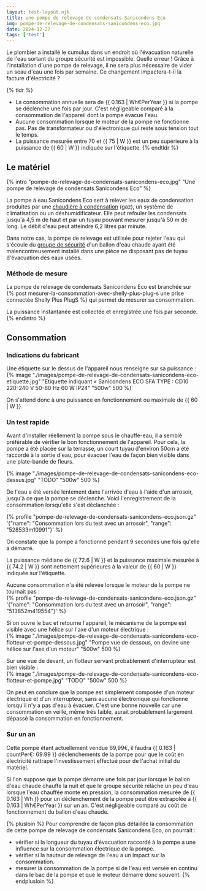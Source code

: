 ```yaml
---
layout: test-layout.njk 
title: une pompe de relevage de condensats Sanicondens Eco
img: pompe-de-relevage-de-condensats-sanicondens-eco.jpg
date: 2024-12-27
tags: ['test']
---
```


Le plombier a installé le cumulus dans un endroit où l'évacuation naturelle de l'eau sortant du groupe sécurité est impossible. Quelle erreur ! Grâce à l'installation d'une pompe de relevage, il ne sera plus nécessaire de vider un seau d'eau une fois par semaine. Ce changement impactera-t-il la facture d'électricité ?
<!-- excerpt -->

{% tldr %}
- La consommation annuelle sera de {{ 0.163 | Wh€PerYear }} si la pompe se déclenche une fois par jour. C'est négligeable comparé à la consommation de l'appareil dont la pompe évacue l'eau.
- Aucune consommation lorsque le moteur de la pompe ne fonctionne pas. Pas de transformateur ou d'électronique qui reste sous tension tout le temps.
- La puissance mesurée entre 70 et {{ 75 | W }} est un peu supérieure à la puissance de {{ 60 | W }} indiquée sur l'étiquette.
{% endtldr %}

## Le matériel
{% intro "pompe-de-relevage-de-condensats-sanicondens-eco.jpg" "Une pompe de relevage de condensats Sanicondens Eco" %}

La pompe à eau Sanicondens Eco sert à relever les eaux de condensation produites par une [chaudière à condensation](https://fr.wikipedia.org/wiki/Chaudi%C3%A8re_%C3%A0_condensation "« Chaudière à condensation » sur Wikipédia") (gaz), un système de climatisation ou un déshumidificateur. Elle peut refouler les condensats jusqu'à 4,5 m de haut et par un tuyau pouvant mesurer jusqu'à 50 m de long. Le débit d'eau peut atteindre ‎6,2 litres par minute.

Dans notre cas, la pompe de relevage est utilisée pour rejeter l'eau qui s'écoule du [groupe de sécurité](https://fr.wikipedia.org/wiki/Groupe_de_s%C3%A9curit%C3%A9 "« Groupe de sécurité » sur Wikipédia") d'un ballon d'eau chaude ayant été malencontreusement installé dans une pièce ne disposant pas de tuyau d'évacuation des eaux usées.

### Méthode de mesure

La pompe de relevage de condensats Sanicondens Eco est branchée sur {% post mesurer-la-consommation-avec-shelly-plus-plug-s une prise connectée Shelly Plus PlugS %} qui permet de mesurer sa consommation.

La puissance instantanée est collectée et enregistrée une fois par seconde.
{% endintro %}

## Consommation

### Indications du fabricant

Une étiquette sur le dessus de l'appareil nous renseigne sur sa puissance :  
{% image "./images/pompe-de-relevage-de-condensats-sanicondens-eco-etiquette.jpg" "Etiquette indiquant « Sanicondens ECO SFA TYPE : CD10 220-240 V 50-60 Hz 60 W IP24" "500w" 500 %}

On s'attend donc à une puissance en fonctionnement ou maximale de {{ 60 | W }}.

### Un test rapide
Avant d'installer réellement la pompe sous le chauffe-eau, il a semblé préférable de vérifier le bon fonctionnement de l'appareil. Pour cela, la pompe a été placée sur la terrasse, un court tuyau d'environ 50cm a été raccordé à la sortie d'eau, pour évacuer l'eau de façon bien visible dans une plate-bande de fleurs.

{% image "./images/pompe-de-relevage-de-condensats-sanicondens-eco-dessus.jpg" "TODO" "500w" 500 %}

De l'eau a été versée lentement dans l'arrivée d'eau à l'aide d'un arrosoir, jusqu'à ce que la pompe se déclenche. Voici l'enregistrement de la consommation lorsqu'elle s'est déclanchée :

{% profile "pompe-de-relevage-de-condensats-sanicondens-eco.json.gz" '{"name": "Consommation lors du test avec un arrosoir", "range": "528533m10991"}' %}

On constate que la pompe a fonctionné pendant 9 secondes une fois qu'elle a démarré.

La puissance médiane de {{ 72.6 | W }} et la puissance maximale mesurée à {{ 74.2 | W }} sont nettement supérieures à la valeur de {{ 60 | W }} indiquée sur l'étiquette.

Aucune consommation n'a été relevée lorsque le moteur de la pompe ne tournait pas :  
{% profile "pompe-de-relevage-de-condensats-sanicondens-eco.json.gz" '{"name": "Consommation lors du test avec un arrosoir", "range": "513852m419554"}' %}

Si on ouvre le bac et retourne l'appareil, le mécanisme de la pompe est visible avec une hélice sur l'axe d'un moteur électrique :  
{% image "./images/pompe-de-relevage-de-condensats-sanicondens-eco-flotteur-et-pompe-dessous.jpg" "Pompe vue de dessous, on devine une hélice sur l'axe d'un moteur" "500w" 500 %}

Sur une vue de devant, un flotteur servant probablement d'interrupteur est bien visible :  
{% image "./images/pompe-de-relevage-de-condensats-sanicondens-eco-flotteur-et-pompe.jpg" "TODO" "500w" 500 %}

On peut en conclure que la pompe est simplement composée d'un moteur électrique et d'un interrupteur, sans aucune électronique qui fonctionne lorsqu'il n'y a pas d'eau à évacuer. C'est une bonne nouvelle car une consommation en veille, même très faible, aurait probablement largement dépassé la consommation en fonctionnement.

### Sur un an

Cette pompe étant actuellement vendue 69,99€, il faudra {{ 0.163 | countPer€: 69.99 }} déclenchements de la pompe pour que le coût en électricité rattrape l'investissement effectué pour de l'achat initial du matériel.

Si l'on suppose que la pompe démarre une fois par jour lorsque le ballon d'eau chaude chauffe la nuit et que le groupe sécurité relâche un peu d'eau lorsque l'eau chauffée monte en pression, la consommation mesurée de {{ 0.163 | Wh }} pour un déclenchement de la pompe peut être extrapolée à {{ 0.163 | Wh€PerYear }} sur un an. C'est négligeable comparé au coût de fonctionnement du ballon d'eau chaude.

{% plusloin %}
Pour comprendre de façon plus détaillée la consommation de cette pompe de relevage de condensats Sanicondens Eco, on pourrait :
- vérifier si la longueur du tuyau d'évacuation raccordé à la pompe a une influence sur la consommation électrique de la pompe.
- vérifier si la hauteur de relevage de l'eau a un impact sur la consommation.
- mesurer la consommation de la pompe si de l'eau est versée en continu dans le bac de la pompe et que le moteur démarre donc souvent.
{% endplusloin %}
